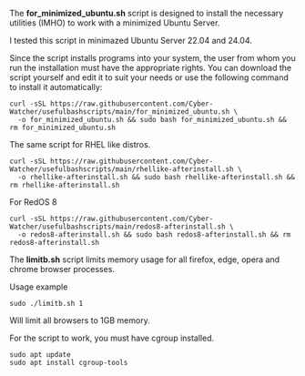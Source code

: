 The **for_minimized_ubuntu.sh** script is designed to install the necessary utilities (IMHO) to work with a minimized Ubuntu Server.

I tested this script in minimazed Ubuntu Server 22.04 and 24.04.

Since the script installs programs into your system, the user from whom you run the installation must have the appropriate rights. You can download the script yourself and edit it to suit your needs or use the following command to install it automatically:

```
curl -sSL https://raw.githubusercontent.com/Cyber-Watcher/usefulbashscripts/main/for_minimized_ubuntu.sh \
  -o for_minimized_ubuntu.sh && sudo bash for_minimized_ubuntu.sh && rm for_minimized_ubuntu.sh
```

The same script for RHEL like distros.

```
curl -sSL https://raw.githubusercontent.com/Cyber-Watcher/usefulbashscripts/main/rhellike-afterinstall.sh \
  -o rhellike-afterinstall.sh && sudo bash rhellike-afterinstall.sh && rm rhellike-afterinstall.sh
```

For RedOS 8

```
curl -sSL https://raw.githubusercontent.com/Cyber-Watcher/usefulbashscripts/main/redos8-afterinstall.sh \
  -o redos8-afterinstall.sh && sudo bash redos8-afterinstall.sh && rm redos8-afterinstall.sh
```


The **limitb.sh** script limits memory usage for all firefox, edge, opera and chrome browser processes.

Usage example 

```
sudo ./limitb.sh 1
```

Will limit all browsers to 1GB memory.

For the script to work, you must have cgroup installed.

```
sudo apt update
sudo apt install cgroup-tools
```



